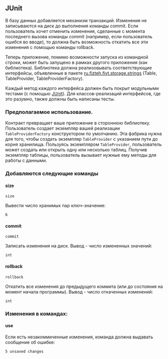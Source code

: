 ## JUnit

В базу данных добавляется механизм транзакций. Изменения не записываются на диск до выполнения команды commit.
Если пользователь хочет отменить изменения, сделанные с момента последнего вызова команды commit (например, если
пользователь ошибся во вводе), то должна быть возможность откатить все эти изменения с помощью команды rollback.

Теперь приложение, помимо возможности запуска из командной строки, может быть запущено в рамках другого приложения
(как библиотека). Библиотека должна реализовывать соответствующие интерфейсы, объявленные в пакете
[ru.fizteh.fivt.storage.strings](../src/ru/fizteh/fivt/storage/strings) (Table, TableProvider, TableProviderFactory).

Каждый метод каждого интерфейса должен быть покрыт модульными тестами (с помощью [JUnit](http://junit.org/)).
Для классов-реализаций интерфейсов, где это разумно, также должны быть написаны тесты.

### Предполагаемое использование.

Контракт превращает ваше приложение в стороннюю библиотеку. Пользователь создает экземпляр вашей реализации
```TableProviderFactory``` конструктором по умолчанию. Эта фабрика нужна для того, чтобы создать экземпляр
```TableProvider``` с указанием пути до корня хранилища. Пользуясь экземпляром ```TableProvider```, пользователь может
создать или открыть одну или несколько таблиц. Получив экземпляр таблицы, пользователь вызывает нужные ему методы для
работы с данными.

### Добавляются следующие команды

#### size
```
size
```

Вывести число хранимых пар ключ-значение:
```
6
```

#### commit
```
commit
```

Записать изменения на диск.
Вывод - число измененных значений:
```
int
```

#### rollback
```
rollback
```

Откатить все изменения до предыдущего коммита (или до состояния на момент начала программы).
Вывод - число откаченных изменений:
```
int
```

### Изменения в командах:

#### use
Если есть незакоммиченные изменения, команда должна выдавать сообщение об ошибке:
```
5 unsaved changes
```
